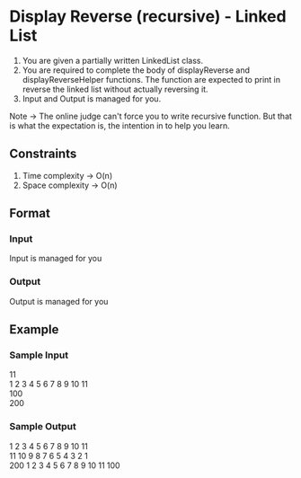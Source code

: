 # Display Reverse (recursive) - Linked List

1. You are given a partially written LinkedList class.
2. You are required to complete the body of displayReverse and displayReverseHelper functions. The function are expected to print in reverse the linked list without actually reversing it. 
3. Input and Output is managed for you. 

Note -> The online judge can't force you to write recursive function. But that is what the expectation is, the intention in to help you learn.

## Constraints
1. Time complexity -> O(n)  
2. Space complexity -> O(n)

## Format
### Input
Input is managed for you

### Output
Output is managed for you

## Example
### Sample Input

11  
1 2 3 4 5 6 7 8 9 10 11  
100  
200  

### Sample Output
1 2 3 4 5 6 7 8 9 10 11   
11 10 9 8 7 6 5 4 3 2 1   
200 1 2 3 4 5 6 7 8 9 10 11 100  
